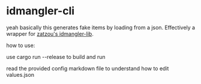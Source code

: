 # idmangler-cli
yeah basically this generates fake items by loading from a json. Effectively a wrapper for [zatzou's idmangler-lib](https://github.com/Zatzou/idmangler-lib).

how to use:

use cargo run --release to build and run

read the provided config markdown file to understand how to edit values.json

